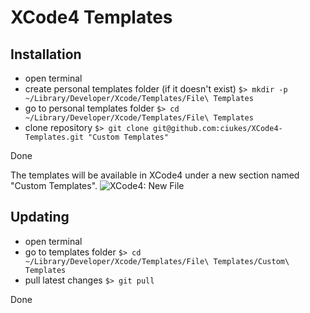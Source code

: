 XCode4 Templates
====================

Installation
------------
* open terminal
* create personal templates folder (if it doesn't exist)
    `$> mkdir -p ~/Library/Developer/Xcode/Templates/File\ Templates`
* go to personal templates folder
    `$> cd ~/Library/Developer/Xcode/Templates/File\ Templates`
* clone repository
    `$> git clone git@github.com:ciukes/XCode4-Templates.git "Custom Templates"`

Done

The templates will be available in XCode4 under a new section named "Custom Templates".
![XCode4: New File](https://img.skitch.com/20110415-1ini7a5i1yf3wye282nuw53ns4.png "XCode4: New File")

Updating
--------
* open terminal
* go to templates folder
    `$> cd ~/Library/Developer/Xcode/Templates/File\ Templates/Custom\ Templates`
* pull latest changes
    `$> git pull`

Done

